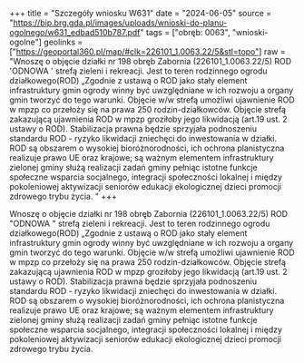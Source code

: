 +++
title = "Szczegóły wniosku W631"
date = "2024-06-05"
source = "https://bip.brg.gda.pl/images/uploads/wnioski-do-planu-ogolnego/w631_edbad510b787.pdf"
tags = ["obręb: 0063", "wnioski-ogolne"]
geolinks = ["https://geoportal360.pl/map/#clk=226101_1.0063.22/5&stl=topo"]
raw = "Wnoszę o objęcie działki nr 198 obręb Zabornia (226101_1.0063.22/5) ROD 'ODNOWA ' strefą zieleni i rekreacji. Jest to teren rodzinnego ogrodu działkowego(ROD) „Zgodnie z ustawą o ROD jako stały element infrastruktury gmin ogrody winny być uwzględniane w ich rozwoju a organy gmin tworzyć do tego warunki. Objęcie w/w strefą umożliwi ujawnienie ROD w mpzp co przełoży się na prawa 250 rodzin-działkowców. Objęcie strefą zakazującą ujawnienia ROD w mpzp groziłoby jego likwidacją (art.19 ust. 2 ustawy o ROD). Stabilizacja prawna będzie sprzyjała podnoszeniu standardu ROD - ryzyko likwidacji zniechęci do inwestowania w działki. ROD są obszarem o wysokiej bioróżnorodności, ich ochrona planistyczna realizuje prawo UE oraz krajowe; są ważnym elementem infrastruktury zielonej gminy służą realizacji zadań gminy pełniąc istotne funkcje społeczne wsparcia socjalnego, integracji społeczności lokalnej i między pokoleniowej aktywizacji seniorów edukacji ekologicznej dzieci promocji zdrowego trybu życia. "
+++

Wnoszę o objęcie działki nr 198 obręb Zabornia (226101_1.0063.22/5) ROD
"ODNOWA " strefą zieleni i rekreacji. Jest to teren rodzinnego ogrodu działkowego(ROD)
„Zgodnie z ustawą o ROD jako stały element infrastruktury gmin ogrody winny być uwzględniane
w ich rozwoju a organy gmin tworzyć do tego warunki. Objęcie w/w strefą umożliwi ujawnienie
ROD w mpzp co przełoży się na prawa 250 rodzin-działkowców. Objęcie strefą zakazującą
ujawnienia ROD w mpzp groziłoby jego likwidacją (art.19 ust. 2 ustawy o ROD). Stabilizacja
prawna będzie sprzyjała podnoszeniu standardu ROD - ryzyko likwidacji zniechęci do
inwestowania w działki. ROD są obszarem o wysokiej bioróżnorodności, ich ochrona planistyczna
realizuje prawo UE oraz krajowe; są ważnym elementem infrastruktury zielonej gminy służą
realizacji zadań gminy pełniąc istotne funkcje społeczne wsparcia socjalnego, integracji
społeczności lokalnej i między pokoleniowej aktywizacji seniorów edukacji ekologicznej dzieci
promocji zdrowego trybu życia.



